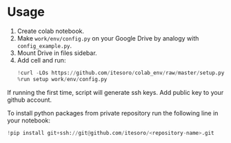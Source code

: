 # Usage

1. Create colab notebook.
1. Make `work/env/config.py` on your Google Drive by analogy with `config_example.py`.
1. Mount Drive in files sidebar.
1. Add cell and run:
    ```python
    !curl -LOs https://github.com/itesoro/colab_env/raw/master/setup.py 
    %run setup work/env/config.py
    ```
    
If running the first time, script will generate ssh keys. Add public key to your github account.

To install python packages from private repository run the following line in your notebook:
```python
!pip install git+ssh://git@github.com/itesoro/<repository-name>.git
```
